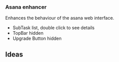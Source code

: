 ### Asana enhancer
Enhances the behaviour of the asana web interface.

- SubTask list, double click to see details
- TopBar hidden
- Upgrade Button hidden

## Ideas
